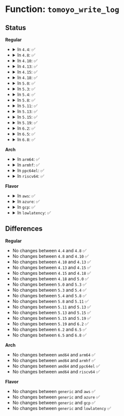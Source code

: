 # Function: <code>tomoyo_write_log</code>

## Status
<b>Regular</b>
<ul>
<li>
<details>
<summary>In <code>4.4</code>: ✅</summary>

```c
void tomoyo_write_log(struct tomoyo_request_info *r, const char *fmt, void (anon));
```

**Collision:** Unique Global

**Inline:** No

**Transformation:** False

**Instances:**

```
In security/tomoyo/audit.c (ffffffff81367840)
Location: security/tomoyo/audit.c:411
Inline: False
Direct callers:
  - security/tomoyo/domain.c:tomoyo_assign_domain
  - security/tomoyo/domain.c:tomoyo_assign_domain
  - security/tomoyo/domain.c:tomoyo_find_next_domain
  - security/tomoyo/util.c:tomoyo_domain_quota_is_ok
```
**Symbols:**

```
ffffffff81367840-ffffffff813678fc: tomoyo_write_log (STB_GLOBAL)
```
</details>
</li>
<li>
<details>
<summary>In <code>4.8</code>: ✅</summary>

```c
void tomoyo_write_log(struct tomoyo_request_info *r, const char *fmt, void (anon));
```

**Collision:** Unique Global

**Inline:** No

**Transformation:** False

**Instances:**

```
In security/tomoyo/audit.c (ffffffff8139d930)
Location: security/tomoyo/audit.c:411
Inline: False
Direct callers:
  - security/tomoyo/domain.c:tomoyo_find_next_domain
  - security/tomoyo/domain.c:tomoyo_assign_domain
  - security/tomoyo/domain.c:tomoyo_assign_domain
  - security/tomoyo/util.c:tomoyo_domain_quota_is_ok
```
**Symbols:**

```
ffffffff8139d930-ffffffff8139d9ec: tomoyo_write_log (STB_GLOBAL)
```
</details>
</li>
<li>
<details>
<summary>In <code>4.10</code>: ✅</summary>

```c
void tomoyo_write_log(struct tomoyo_request_info *r, const char *fmt, void (anon));
```

**Collision:** Unique Global

**Inline:** No

**Transformation:** False

**Instances:**

```
In security/tomoyo/audit.c (ffffffff813b4510)
Location: security/tomoyo/audit.c:411
Inline: False
Direct callers:
  - security/tomoyo/domain.c:tomoyo_find_next_domain
  - security/tomoyo/domain.c:tomoyo_assign_domain
  - security/tomoyo/domain.c:tomoyo_assign_domain
  - security/tomoyo/util.c:tomoyo_domain_quota_is_ok
```
**Symbols:**

```
ffffffff813b4510-ffffffff813b45cc: tomoyo_write_log (STB_GLOBAL)
```
</details>
</li>
<li>
<details>
<summary>In <code>4.13</code>: ✅</summary>

```c
void tomoyo_write_log(struct tomoyo_request_info *r, const char *fmt, void (anon));
```

**Collision:** Unique Global

**Inline:** No

**Transformation:** False

**Instances:**

```
In security/tomoyo/audit.c (ffffffff813caeb0)
Location: security/tomoyo/audit.c:411
Inline: False
Direct callers:
  - security/tomoyo/domain.c:tomoyo_find_next_domain
  - security/tomoyo/domain.c:tomoyo_assign_domain
  - security/tomoyo/domain.c:tomoyo_assign_domain
  - security/tomoyo/util.c:tomoyo_domain_quota_is_ok
```
**Symbols:**

```
ffffffff813caeb0-ffffffff813caf61: tomoyo_write_log (STB_GLOBAL)
```
</details>
</li>
<li>
<details>
<summary>In <code>4.15</code>: ✅</summary>

```c
void tomoyo_write_log(struct tomoyo_request_info *r, const char *fmt, void (anon));
```

**Collision:** Unique Global

**Inline:** No

**Transformation:** False

**Instances:**

```
In security/tomoyo/audit.c (ffffffff813f1340)
Location: security/tomoyo/audit.c:412
Inline: False
Direct callers:
  - security/tomoyo/domain.c:tomoyo_find_next_domain
  - security/tomoyo/domain.c:tomoyo_assign_domain
  - security/tomoyo/domain.c:tomoyo_assign_domain
  - security/tomoyo/util.c:tomoyo_domain_quota_is_ok
```
**Symbols:**

```
ffffffff813f1340-ffffffff813f13f1: tomoyo_write_log (STB_GLOBAL)
```
</details>
</li>
<li>
<details>
<summary>In <code>4.18</code>: ✅</summary>

```c
void tomoyo_write_log(struct tomoyo_request_info *r, const char *fmt, void (anon));
```

**Collision:** Unique Global

**Inline:** No

**Transformation:** False

**Instances:**

```
In security/tomoyo/audit.c (ffffffff81422280)
Location: security/tomoyo/audit.c:412
Inline: False
Direct callers:
  - security/tomoyo/domain.c:tomoyo_find_next_domain
  - security/tomoyo/domain.c:tomoyo_assign_domain
  - security/tomoyo/domain.c:tomoyo_assign_domain
  - security/tomoyo/util.c:tomoyo_domain_quota_is_ok
```
**Symbols:**

```
ffffffff81422280-ffffffff8142233c: tomoyo_write_log (STB_GLOBAL)
```
</details>
</li>
<li>
<details>
<summary>In <code>5.0</code>: ✅</summary>

```c
void tomoyo_write_log(struct tomoyo_request_info *r, const char *fmt, void (anon));
```

**Collision:** Unique Global

**Inline:** No

**Transformation:** False

**Instances:**

```
In security/tomoyo/audit.c (ffffffff8143e8e0)
Location: security/tomoyo/audit.c:412
Inline: False
Direct callers:
  - security/tomoyo/domain.c:tomoyo_find_next_domain
  - security/tomoyo/domain.c:tomoyo_assign_domain
  - security/tomoyo/domain.c:tomoyo_assign_domain
  - security/tomoyo/util.c:tomoyo_domain_quota_is_ok
```
**Symbols:**

```
ffffffff8143e8e0-ffffffff8143e99c: tomoyo_write_log (STB_GLOBAL)
```
</details>
</li>
<li>
<details>
<summary>In <code>5.3</code>: ✅</summary>

```c
void tomoyo_write_log(struct tomoyo_request_info *r, const char *fmt, void (anon));
```

**Collision:** Unique Global

**Inline:** No

**Transformation:** False

**Instances:**

```
In security/tomoyo/audit.c (ffffffff8146c530)
Location: security/tomoyo/audit.c:419
Inline: False
Direct callers:
  - security/tomoyo/domain.c:tomoyo_find_next_domain
  - security/tomoyo/domain.c:tomoyo_assign_domain
  - security/tomoyo/domain.c:tomoyo_assign_domain
  - security/tomoyo/util.c:tomoyo_domain_quota_is_ok
```
**Symbols:**

```
ffffffff8146c530-ffffffff8146c5ee: tomoyo_write_log (STB_GLOBAL)
```
</details>
</li>
<li>
<details>
<summary>In <code>5.4</code>: ✅</summary>

```c
void tomoyo_write_log(struct tomoyo_request_info *r, const char *fmt, void (anon));
```

**Collision:** Unique Global

**Inline:** No

**Transformation:** False

**Instances:**

```
In security/tomoyo/audit.c (ffffffff81486310)
Location: security/tomoyo/audit.c:419
Inline: False
Direct callers:
  - security/tomoyo/domain.c:tomoyo_find_next_domain
  - security/tomoyo/domain.c:tomoyo_assign_domain
  - security/tomoyo/domain.c:tomoyo_assign_domain
  - security/tomoyo/util.c:tomoyo_domain_quota_is_ok
```
**Symbols:**

```
ffffffff81486310-ffffffff814863ce: tomoyo_write_log (STB_GLOBAL)
```
</details>
</li>
<li>
<details>
<summary>In <code>5.8</code>: ✅</summary>

```c
void tomoyo_write_log(struct tomoyo_request_info *r, const char *fmt, void (anon));
```

**Collision:** Unique Global

**Inline:** No

**Transformation:** False

**Instances:**

```
In security/tomoyo/audit.c (ffffffff814dc500)
Location: security/tomoyo/audit.c:419
Inline: False
Direct callers:
  - security/tomoyo/domain.c:tomoyo_find_next_domain
  - security/tomoyo/domain.c:tomoyo_assign_domain
  - security/tomoyo/domain.c:tomoyo_assign_domain
  - security/tomoyo/util.c:tomoyo_domain_quota_is_ok
```
**Symbols:**

```
ffffffff814dc500-ffffffff814dc5be: tomoyo_write_log (STB_GLOBAL)
```
</details>
</li>
<li>
<details>
<summary>In <code>5.11</code>: ✅</summary>

```c
void tomoyo_write_log(struct tomoyo_request_info *r, const char *fmt, void (anon));
```

**Collision:** Unique Global

**Inline:** No

**Transformation:** False

**Instances:**

```
In security/tomoyo/audit.c (ffffffff814f9940)
Location: security/tomoyo/audit.c:419
Inline: False
Direct callers:
  - security/tomoyo/domain.c:tomoyo_find_next_domain
  - security/tomoyo/domain.c:tomoyo_assign_domain
  - security/tomoyo/domain.c:tomoyo_assign_domain
  - security/tomoyo/util.c:tomoyo_domain_quota_is_ok
```
**Symbols:**

```
ffffffff814f9940-ffffffff814f99fe: tomoyo_write_log (STB_GLOBAL)
```
</details>
</li>
<li>
<details>
<summary>In <code>5.13</code>: ✅</summary>

```c
void tomoyo_write_log(struct tomoyo_request_info *r, const char *fmt, void (anon));
```

**Collision:** Unique Global

**Inline:** No

**Transformation:** False

**Instances:**

```
In security/tomoyo/audit.c (ffffffff81500680)
Location: security/tomoyo/audit.c:419
Inline: False
Direct callers:
  - security/tomoyo/domain.c:tomoyo_find_next_domain
  - security/tomoyo/domain.c:tomoyo_assign_domain
  - security/tomoyo/domain.c:tomoyo_assign_domain
  - security/tomoyo/util.c:tomoyo_domain_quota_is_ok
```
**Symbols:**

```
ffffffff81500680-ffffffff8150073e: tomoyo_write_log (STB_GLOBAL)
```
</details>
</li>
<li>
<details>
<summary>In <code>5.15</code>: ✅</summary>

```c
void tomoyo_write_log(struct tomoyo_request_info *r, const char *fmt, void (anon));
```

**Collision:** Unique Global

**Inline:** No

**Transformation:** False

**Instances:**

```
In security/tomoyo/audit.c (ffffffff8155b920)
Location: security/tomoyo/audit.c:420
Inline: False
Direct callers:
  - security/tomoyo/domain.c:tomoyo_find_next_domain
  - security/tomoyo/domain.c:tomoyo_assign_domain
  - security/tomoyo/domain.c:tomoyo_assign_domain
  - security/tomoyo/util.c:tomoyo_domain_quota_is_ok
```
**Symbols:**

```
ffffffff8155b920-ffffffff8155b9de: tomoyo_write_log (STB_GLOBAL)
```
</details>
</li>
<li>
<details>
<summary>In <code>5.19</code>: ✅</summary>

```c
void tomoyo_write_log(struct tomoyo_request_info *r, const char *fmt, void (anon));
```

**Collision:** Unique Global

**Inline:** No

**Transformation:** False

**Instances:**

```
In security/tomoyo/audit.c (ffffffff815f67f0)
Location: security/tomoyo/audit.c:420
Inline: False
Direct callers:
  - security/tomoyo/domain.c:tomoyo_find_next_domain
  - security/tomoyo/domain.c:tomoyo_assign_domain
  - security/tomoyo/domain.c:tomoyo_assign_domain
  - security/tomoyo/util.c:tomoyo_domain_quota_is_ok
```
**Symbols:**

```
ffffffff815f67f0-ffffffff815f68d1: tomoyo_write_log (STB_GLOBAL)
```
</details>
</li>
<li>
<details>
<summary>In <code>6.2</code>: ✅</summary>

```c
void tomoyo_write_log(struct tomoyo_request_info *r, const char *fmt, void (anon));
```

**Collision:** Unique Global

**Inline:** No

**Transformation:** False

**Instances:**

```
In security/tomoyo/audit.c (ffffffff816a7320)
Location: security/tomoyo/audit.c:420
Inline: False
Direct callers:
  - security/tomoyo/domain.c:tomoyo_find_next_domain
  - security/tomoyo/domain.c:tomoyo_assign_domain
  - security/tomoyo/domain.c:tomoyo_assign_domain
  - security/tomoyo/util.c:tomoyo_domain_quota_is_ok
```
**Symbols:**

```
ffffffff816a7320-ffffffff816a73e8: tomoyo_write_log (STB_GLOBAL)
```
</details>
</li>
<li>
<details>
<summary>In <code>6.5</code>: ✅</summary>

```c
void tomoyo_write_log(struct tomoyo_request_info *r, const char *fmt, void (anon));
```

**Collision:** Unique Global

**Inline:** No

**Transformation:** False

**Instances:**

```
In security/tomoyo/audit.c (ffffffff816dfd20)
Location: security/tomoyo/audit.c:420
Inline: False
Direct callers:
  - security/tomoyo/domain.c:tomoyo_find_next_domain
  - security/tomoyo/domain.c:tomoyo_assign_domain
  - security/tomoyo/domain.c:tomoyo_assign_domain
  - security/tomoyo/util.c:tomoyo_domain_quota_is_ok
```
**Symbols:**

```
ffffffff816dfd20-ffffffff816dfde8: tomoyo_write_log (STB_GLOBAL)
```
</details>
</li>
<li>
<details>
<summary>In <code>6.8</code>: ✅</summary>

```c
void tomoyo_write_log(struct tomoyo_request_info *r, const char *fmt, void (anon));
```

**Collision:** Unique Global

**Inline:** No

**Transformation:** False

**Instances:**

```
In security/tomoyo/audit.c (ffffffff8171c9a0)
Location: security/tomoyo/audit.c:420
Inline: False
Direct callers:
  - security/tomoyo/domain.c:tomoyo_find_next_domain
  - security/tomoyo/domain.c:tomoyo_assign_domain
  - security/tomoyo/domain.c:tomoyo_assign_domain
  - security/tomoyo/util.c:tomoyo_domain_quota_is_ok
```
**Symbols:**

```
ffffffff8171c9a0-ffffffff8171ca68: tomoyo_write_log (STB_GLOBAL)
```
</details>
</li>
</ul>
<b>Arch</b>
<ul>
<li>
<details>
<summary>In <code>arm64</code>: ✅</summary>

```c
void tomoyo_write_log(struct tomoyo_request_info *r, const char *fmt, void (anon));
```

**Collision:** Unique Global

**Inline:** No

**Transformation:** False

**Instances:**

```
In security/tomoyo/audit.c (ffff800010578780)
Location: security/tomoyo/audit.c:419
Inline: False
Direct callers:
  - security/tomoyo/domain.c:tomoyo_find_next_domain
  - security/tomoyo/domain.c:tomoyo_assign_domain
  - security/tomoyo/domain.c:tomoyo_assign_domain
  - security/tomoyo/util.c:tomoyo_domain_quota_is_ok
```
**Symbols:**

```
ffff800010578780-ffff80001057885c: tomoyo_write_log (STB_GLOBAL)
```
</details>
</li>
<li>
<details>
<summary>In <code>armhf</code>: ✅</summary>

```c
void tomoyo_write_log(struct tomoyo_request_info *r, const char *fmt, void (anon));
```

**Collision:** Unique Global

**Inline:** No

**Transformation:** False

**Instances:**

```
In security/tomoyo/audit.c (c072b6e4)
Location: security/tomoyo/audit.c:419
Inline: False
Direct callers:
  - security/tomoyo/domain.c:tomoyo_find_next_domain
  - security/tomoyo/domain.c:tomoyo_assign_domain
  - security/tomoyo/domain.c:tomoyo_assign_domain
  - security/tomoyo/util.c:tomoyo_domain_quota_is_ok
```
**Symbols:**

```
c072b6e4-c072b774: tomoyo_write_log (STB_GLOBAL)
```
</details>
</li>
<li>
<details>
<summary>In <code>ppc64el</code>: ✅</summary>

```c
void tomoyo_write_log(struct tomoyo_request_info *r, const char *fmt, void (anon));
```

**Collision:** Unique Global

**Inline:** No

**Transformation:** False

**Instances:**

```
In security/tomoyo/audit.c (c0000000006e2360)
Location: security/tomoyo/audit.c:419
Inline: False
Direct callers:
  - security/tomoyo/domain.c:tomoyo_find_next_domain
  - security/tomoyo/domain.c:tomoyo_assign_domain
  - security/tomoyo/domain.c:tomoyo_assign_domain
  - security/tomoyo/util.c:tomoyo_domain_quota_is_ok
```
**Symbols:**

```
c0000000006e2360-c0000000006e2418: tomoyo_write_log (STB_GLOBAL)
```
</details>
</li>
<li>
<details>
<summary>In <code>riscv64</code>: ✅</summary>

```c
void tomoyo_write_log(struct tomoyo_request_info *r, const char *fmt, void (anon));
```

**Collision:** Unique Global

**Inline:** No

**Transformation:** False

**Instances:**

```
In security/tomoyo/audit.c (ffffffe0003cac3e)
Location: security/tomoyo/audit.c:419
Inline: False
Direct callers:
  - security/tomoyo/domain.c:tomoyo_find_next_domain
  - security/tomoyo/domain.c:tomoyo_assign_domain
  - security/tomoyo/domain.c:tomoyo_assign_domain
  - security/tomoyo/util.c:tomoyo_domain_quota_is_ok
```
**Symbols:**

```
ffffffe0003cac3e-ffffffe0003caca4: tomoyo_write_log (STB_GLOBAL)
```
</details>
</li>
</ul>
<b>Flavor</b>
<ul>
<li>
<details>
<summary>In <code>aws</code>: ✅</summary>

```c
void tomoyo_write_log(struct tomoyo_request_info *r, const char *fmt, void (anon));
```

**Collision:** Unique Global

**Inline:** No

**Transformation:** False

**Instances:**

```
In security/tomoyo/audit.c (ffffffff8147e8f0)
Location: security/tomoyo/audit.c:419
Inline: False
Direct callers:
  - security/tomoyo/domain.c:tomoyo_find_next_domain
  - security/tomoyo/domain.c:tomoyo_assign_domain
  - security/tomoyo/domain.c:tomoyo_assign_domain
  - security/tomoyo/util.c:tomoyo_domain_quota_is_ok
```
**Symbols:**

```
ffffffff8147e8f0-ffffffff8147e9ae: tomoyo_write_log (STB_GLOBAL)
```
</details>
</li>
<li>
<details>
<summary>In <code>azure</code>: ✅</summary>

```c
void tomoyo_write_log(struct tomoyo_request_info *r, const char *fmt, void (anon));
```

**Collision:** Unique Global

**Inline:** No

**Transformation:** False

**Instances:**

```
In security/tomoyo/audit.c (ffffffff8146f310)
Location: security/tomoyo/audit.c:419
Inline: False
Direct callers:
  - security/tomoyo/domain.c:tomoyo_find_next_domain
  - security/tomoyo/domain.c:tomoyo_assign_domain
  - security/tomoyo/domain.c:tomoyo_assign_domain
  - security/tomoyo/util.c:tomoyo_domain_quota_is_ok
```
**Symbols:**

```
ffffffff8146f310-ffffffff8146f3ce: tomoyo_write_log (STB_GLOBAL)
```
</details>
</li>
<li>
<details>
<summary>In <code>gcp</code>: ✅</summary>

```c
void tomoyo_write_log(struct tomoyo_request_info *r, const char *fmt, void (anon));
```

**Collision:** Unique Global

**Inline:** No

**Transformation:** False

**Instances:**

```
In security/tomoyo/audit.c (ffffffff8147a990)
Location: security/tomoyo/audit.c:419
Inline: False
Direct callers:
  - security/tomoyo/domain.c:tomoyo_find_next_domain
  - security/tomoyo/domain.c:tomoyo_assign_domain
  - security/tomoyo/domain.c:tomoyo_assign_domain
  - security/tomoyo/util.c:tomoyo_domain_quota_is_ok
```
**Symbols:**

```
ffffffff8147a990-ffffffff8147aa4e: tomoyo_write_log (STB_GLOBAL)
```
</details>
</li>
<li>
<details>
<summary>In <code>lowlatency</code>: ✅</summary>

```c
void tomoyo_write_log(struct tomoyo_request_info *r, const char *fmt, void (anon));
```

**Collision:** Unique Global

**Inline:** No

**Transformation:** False

**Instances:**

```
In security/tomoyo/audit.c (ffffffff81492470)
Location: security/tomoyo/audit.c:419
Inline: False
Direct callers:
  - security/tomoyo/domain.c:tomoyo_find_next_domain
  - security/tomoyo/domain.c:tomoyo_assign_domain
  - security/tomoyo/domain.c:tomoyo_assign_domain
  - security/tomoyo/util.c:tomoyo_domain_quota_is_ok
```
**Symbols:**

```
ffffffff81492470-ffffffff8149252e: tomoyo_write_log (STB_GLOBAL)
```
</details>
</li>
</ul>

## Differences
<b>Regular</b>
<ul>
<li>
No changes between <code>4.4</code> and <code>4.8</code> ✅
</li>
<li>
No changes between <code>4.8</code> and <code>4.10</code> ✅
</li>
<li>
No changes between <code>4.10</code> and <code>4.13</code> ✅
</li>
<li>
No changes between <code>4.13</code> and <code>4.15</code> ✅
</li>
<li>
No changes between <code>4.15</code> and <code>4.18</code> ✅
</li>
<li>
No changes between <code>4.18</code> and <code>5.0</code> ✅
</li>
<li>
No changes between <code>5.0</code> and <code>5.3</code> ✅
</li>
<li>
No changes between <code>5.3</code> and <code>5.4</code> ✅
</li>
<li>
No changes between <code>5.4</code> and <code>5.8</code> ✅
</li>
<li>
No changes between <code>5.8</code> and <code>5.11</code> ✅
</li>
<li>
No changes between <code>5.11</code> and <code>5.13</code> ✅
</li>
<li>
No changes between <code>5.13</code> and <code>5.15</code> ✅
</li>
<li>
No changes between <code>5.15</code> and <code>5.19</code> ✅
</li>
<li>
No changes between <code>5.19</code> and <code>6.2</code> ✅
</li>
<li>
No changes between <code>6.2</code> and <code>6.5</code> ✅
</li>
<li>
No changes between <code>6.5</code> and <code>6.8</code> ✅
</li>
</ul>
<b>Arch</b>
<ul>
<li>
No changes between <code>amd64</code> and <code>arm64</code> ✅
</li>
<li>
No changes between <code>amd64</code> and <code>armhf</code> ✅
</li>
<li>
No changes between <code>amd64</code> and <code>ppc64el</code> ✅
</li>
<li>
No changes between <code>amd64</code> and <code>riscv64</code> ✅
</li>
</ul>
<b>Flavor</b>
<ul>
<li>
No changes between <code>generic</code> and <code>aws</code> ✅
</li>
<li>
No changes between <code>generic</code> and <code>azure</code> ✅
</li>
<li>
No changes between <code>generic</code> and <code>gcp</code> ✅
</li>
<li>
No changes between <code>generic</code> and <code>lowlatency</code> ✅
</li>
</ul>
